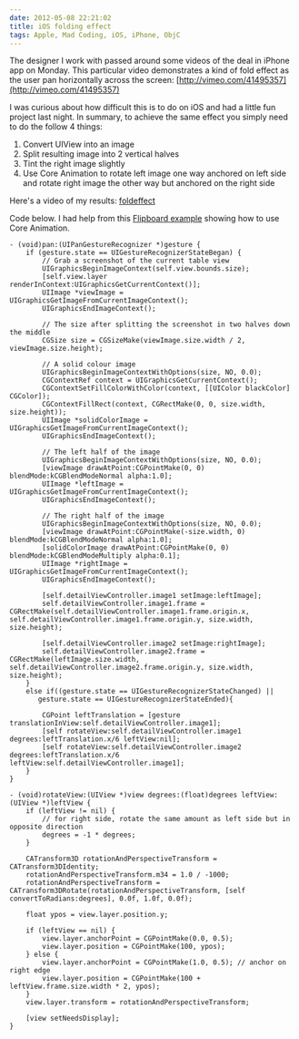 ```yaml
---
date: 2012-05-08 22:21:02
title: iOS folding effect
tags: Apple, Mad Coding, iOS, iPhone, ObjC
---
```

The designer I work with passed around some videos of the deal in iPhone app on
Monday. This particular video demonstrates a kind of fold effect as the user
pan horizontally across the screen:
[http://vimeo.com/41495357](http://vimeo.com/41495357)

I was curious about how difficult this is to do on iOS and had a little fun
project last night. In summary, to achieve the same effect you simply need to
do the follow 4 things:

1. Convert UIView into an image
1. Split resulting image into 2 vertical halves
1. Tint the right image slightly
1. Use Core Animation to rotate left image one way anchored on left side and
   rotate right image the other way but anchored on the right side

Here's a video of my results: [foldeffect][1]

Code below. I had help from this [Flipboard example][2] showing how to use Core
Animation.

```objc
- (void)pan:(UIPanGestureRecognizer *)gesture {
    if (gesture.state == UIGestureRecognizerStateBegan) {
        // Grab a screenshot of the current table view
        UIGraphicsBeginImageContext(self.view.bounds.size);
        [self.view.layer renderInContext:UIGraphicsGetCurrentContext()];
        UIImage *viewImage = UIGraphicsGetImageFromCurrentImageContext();
        UIGraphicsEndImageContext();

        // The size after splitting the screenshot in two halves down the middle
        CGSize size = CGSizeMake(viewImage.size.width / 2, viewImage.size.height);

        // A solid colour image
        UIGraphicsBeginImageContextWithOptions(size, NO, 0.0);
        CGContextRef context = UIGraphicsGetCurrentContext();
        CGContextSetFillColorWithColor(context, [[UIColor blackColor] CGColor]);
        CGContextFillRect(context, CGRectMake(0, 0, size.width, size.height));
        UIImage *solidColorImage = UIGraphicsGetImageFromCurrentImageContext();
        UIGraphicsEndImageContext();

        // The left half of the image
        UIGraphicsBeginImageContextWithOptions(size, NO, 0.0);
        [viewImage drawAtPoint:CGPointMake(0, 0) blendMode:kCGBlendModeNormal alpha:1.0];
        UIImage *leftImage = UIGraphicsGetImageFromCurrentImageContext();
        UIGraphicsEndImageContext();

        // The right half of the image
        UIGraphicsBeginImageContextWithOptions(size, NO, 0.0);
        [viewImage drawAtPoint:CGPointMake(-size.width, 0) blendMode:kCGBlendModeNormal alpha:1.0];
        [solidColorImage drawAtPoint:CGPointMake(0, 0) blendMode:kCGBlendModeMultiply alpha:0.1];
        UIImage *rightImage = UIGraphicsGetImageFromCurrentImageContext();
        UIGraphicsEndImageContext();

        [self.detailViewController.image1 setImage:leftImage];
        self.detailViewController.image1.frame = CGRectMake(self.detailViewController.image1.frame.origin.x, self.detailViewController.image1.frame.origin.y, size.width, size.height);

        [self.detailViewController.image2 setImage:rightImage];
        self.detailViewController.image2.frame = CGRectMake(leftImage.size.width, self.detailViewController.image2.frame.origin.y, size.width, size.height);
    }
    else if((gesture.state == UIGestureRecognizerStateChanged) ||
       gesture.state == UIGestureRecognizerStateEnded){

        CGPoint leftTranslation = [gesture translationInView:self.detailViewController.image1];
        [self rotateView:self.detailViewController.image1 degrees:leftTranslation.x/6 leftView:nil];
        [self rotateView:self.detailViewController.image2 degrees:leftTranslation.x/6 leftView:self.detailViewController.image1];
    }
}

- (void)rotateView:(UIView *)view degrees:(float)degrees leftView:(UIView *)leftView {
    if (leftView != nil) {
        // for right side, rotate the same amount as left side but in opposite direction
        degrees = -1 * degrees;
    }

    CATransform3D rotationAndPerspectiveTransform = CATransform3DIdentity;
    rotationAndPerspectiveTransform.m34 = 1.0 / -1000;
    rotationAndPerspectiveTransform = CATransform3DRotate(rotationAndPerspectiveTransform, [self convertToRadians:degrees], 0.0f, 1.0f, 0.0f);

    float ypos = view.layer.position.y;

    if (leftView == nil) {
        view.layer.anchorPoint = CGPointMake(0.0, 0.5);
        view.layer.position = CGPointMake(100, ypos);
    } else {
        view.layer.anchorPoint = CGPointMake(1.0, 0.5); // anchor on right edge
        view.layer.position = CGPointMake(100 + leftView.frame.size.width * 2, ypos);
    }
    view.layer.transform = rotationAndPerspectiveTransform;

    [view setNeedsDisplay];
}
```

  [1]: /files/videos/foldeffect.mov
  [2]: https://github.com/rbreve/Flipboard-3D-Transform-Effect-Example
